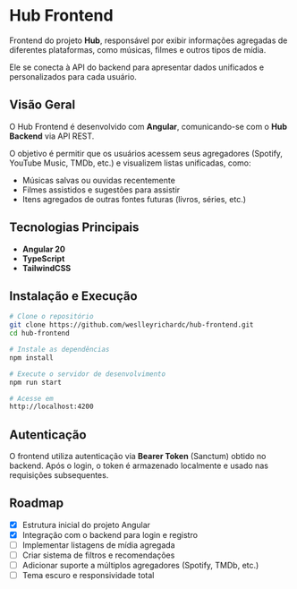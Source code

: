 # Hub Frontend

Frontend do projeto **Hub**, responsável por exibir informações agregadas de diferentes plataformas, como músicas, filmes e outros tipos de mídia.

Ele se conecta à API do backend para apresentar dados unificados e personalizados para cada usuário.

## Visão Geral
O Hub Frontend é desenvolvido com **Angular**, comunicando-se com o **Hub Backend** via API REST.

O objetivo é permitir que os usuários acessem seus agregadores (Spotify, YouTube Music, TMDb, etc.) e visualizem listas unificadas, como:
- Músicas salvas ou ouvidas recentemente
- Filmes assistidos e sugestões para assistir
- Itens agregados de outras fontes futuras (livros, séries, etc.)

## Tecnologias Principais
- **Angular 20**
- **TypeScript**
- **TailwindCSS**

## Instalação e Execução
```bash
# Clone o repositório
git clone https://github.com/weslleyrichardc/hub-frontend.git
cd hub-frontend

# Instale as dependências
npm install

# Execute o servidor de desenvolvimento
npm run start

# Acesse em
http://localhost:4200
```

## Autenticação
O frontend utiliza autenticação via **Bearer Token** (Sanctum) obtido no backend. Após o login, o token é armazenado localmente e usado nas requisições subsequentes.


## Roadmap
- [x] Estrutura inicial do projeto Angular
- [x] Integração com o backend para login e registro
- [ ] Implementar listagens de mídia agregada
- [ ] Criar sistema de filtros e recomendações
- [ ] Adicionar suporte a múltiplos agregadores (Spotify, TMDb, etc.)
- [ ] Tema escuro e responsividade total
